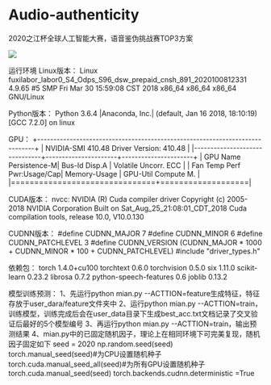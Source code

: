 # Audio-authenticity
2020之江杯全球人工智能大赛，语音鉴伪挑战赛TOP3方案


![](https://github.com/ZainHuang/Audio-authenticity/blob/main/images/%E3%80%90%E5%87%8C%E8%93%9D%E9%A3%8E%E3%80%91%E3%80%90%E9%9F%B3%E9%A2%91%E8%B5%9B%E9%81%93%E3%80%912020%E4%B9%8B%E6%B1%9F%E6%9D%AF%E5%85%A8%E7%90%83%E4%BA%BA%E5%B7%A5%E6%99%BA%E8%83%BD%E5%A4%A7%E8%B5%9B.png)


运行环境
Linux版本：
Linux fuxilabor_labor0_S4_Odps_S96_dsw_prepaid_cnsh_891_2020100812331 4.9.65 #5 SMP Fri Mar 30 15:59:08 CST 2018 x86_64 x86_64 x86_64 GNU/Linux

Python版本：
Python 3.6.4 |Anaconda, Inc.| (default, Jan 16 2018, 18:10:19)
[GCC 7.2.0] on linux

GPU：
+-----------------------------------------------------------------------------+
| NVIDIA-SMI 410.48                 Driver Version: 410.48                    |
|-------------------------------+----------------------+----------------------+
| GPU  Name        Persistence-M| Bus-Id        Disp.A | Volatile Uncorr. ECC |
| Fan  Temp  Perf  Pwr:Usage/Cap|         Memory-Usage | GPU-Util  Compute M. |
|===============================+===================|

CUDA版本：
nvcc: NVIDIA (R) Cuda compiler driver
Copyright (c) 2005-2018 NVIDIA Corporation
Built on Sat_Aug_25_21:08:01_CDT_2018
Cuda compilation tools, release 10.0, V10.0.130

CUDNN版本：
#define CUDNN_MAJOR 7
#define CUDNN_MINOR 6
#define CUDNN_PATCHLEVEL 3
#define CUDNN_VERSION (CUDNN_MAJOR * 1000 + CUDNN_MINOR * 100 + CUDNN_PATCHLEVEL)
#include "driver_types.h"

依赖包：
torch                     1.4.0+cu100
torchtext                 0.6.0
torchvision               0.5.0
six                       1.11.0
scikit-learn              0.23.2
librosa                            0.7.2
python-speech-features             0.6
joblib                             0.13.2


模型训练预测：
1、先运行python mian.py --ACTTION=feature生成特征，特征存放于user_dara/feature文件夹中
2、运行python mian.py --ACTTION=train，训练模型，训练完成后会在user_data目录下生成best_acc.txt文档记录了交叉验证后最好的5个模型编号
3、再运行python mian.py --ACTTION=train，输出预测结果
4、mian.py中的已固定随机因子，理论上在相同环境下可完美复现，随机因子固定如下
seed = 2020
np.random.seed(seed)
torch.manual_seed(seed)#为CPU设置随机种子
torch.cuda.manual_seed_all(seed)#为所有GPU设置随机种子
torch.cuda.manual_seed(seed)
torch.backends.cudnn.deterministic =True

